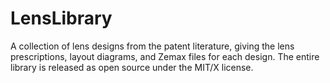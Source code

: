 # LensLibrary

A collection of lens designs from the patent literature, giving the lens prescriptions, layout diagrams, and Zemax files for each design. The entire library is released as open source under the MIT/X license.
